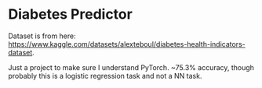 # Diabetes Predictor

Dataset is from here: https://www.kaggle.com/datasets/alexteboul/diabetes-health-indicators-dataset.

Just a project to make sure I understand PyTorch. ~75.3% accuracy, though probably this is a logistic regression task and not a NN task.
